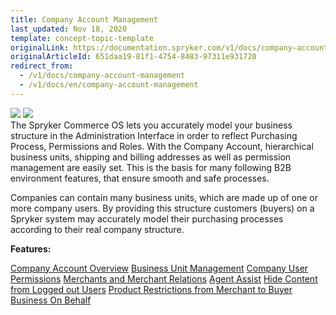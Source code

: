 ```yaml
---
title: Company Account Management
last_updated: Nov 18, 2020
template: concept-topic-template
originalLink: https://documentation.spryker.com/v1/docs/company-account-management
originalArticleId: 651daa19-81f1-4754-8483-97311e931720
redirect_from:
  - /v1/docs/company-account-management
  - /v1/docs/en/company-account-management
---
```


<div class='feature-text'>
    <div class='feature-images'>
    <img class="light-mode" src="https://spryker.s3.eu-central-1.amazonaws.com/docs/Document+360/Capabilities+icons/light/company+account+management.svg"/>
    <img class="dark-mode" src="https://spryker.s3.eu-central-1.amazonaws.com/docs/Document+360/Capabilities+icons/dark/Company+Account+Management.svg"/>
    </div>
    <div class="feature-text-wrap">
 The Spryker Commerce OS lets you accurately model your business structure in the Administration Interface in order to reflect Purchasing Process, Permissions and Roles. With the Company Account, hierarchical business units, shipping and billing addresses as well as permission management are easily set. This is the basis for many following B2B environment features, that ensure smooth and safe processes.
        
Companies can contain many business units, which are made up of one or more company users. By providing this structure customers (buyers) on a Spryker system may accurately model their purchasing processes according to their real company structure.
    </div>
</div>

**Features:**

<div>
<a class="feature-link" href="https://documentation.spryker.com/v1/docs/company-account-overview">Company Account Overview</a>    
<a class="feature-link" href="https://documentation.spryker.com/v1/docs/business-unit-management">Business Unit Management</a>
<a class="feature-link" href="https://documentation.spryker.com/v1/docs/company-user-roles-and-permissions-overview">Company User Permissions</a>
<a class="feature-link" href="https://documentation.spryker.com/v1/docs/merchants-and-merchant-relations">Merchants and Merchant Relations</a>
<a class="feature-link" href="https://documentation.spryker.com/v1/docs/how-to-setup-agent-assist-b2b">Agent Assist</a>
<a class="feature-link" href="https://documentation.spryker.com/v1/docs/hide-content-from-logged-out-users">Hide Content from Logged out Users</a>
<a class="feature-link" href="https://documentation.spryker.com/v1/docs/product-restrictions-from-merchant-to-buyer">Product Restrictions from Merchant to Buyer</a>
<a class="feature-link" href="https://documentation.spryker.com/v1/docs/business-on-behalf">Business On Behalf</a>
</div>
